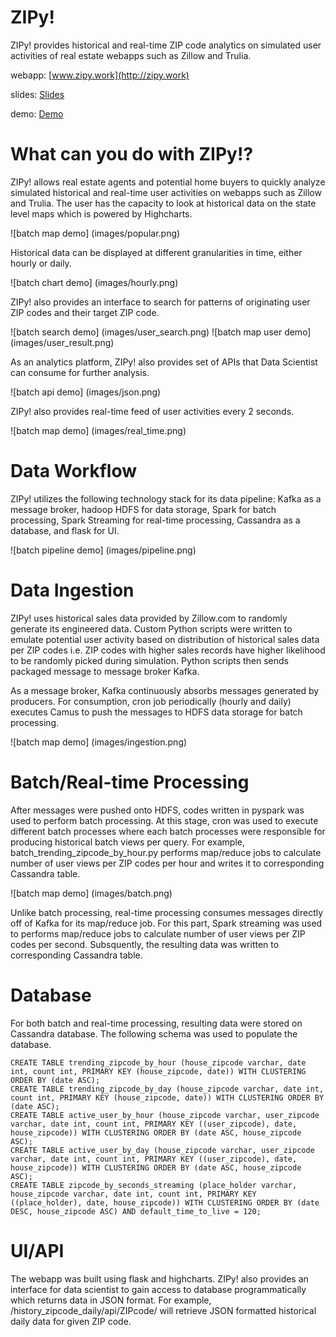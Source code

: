 # ZIPy!

ZIPy! provides historical and real-time ZIP code analytics on simulated user activities of real estate webapps such as Zillow and Trulia.

webapp: [www.zipy.work](http://zipy.work)

slides: [Slides](http://www.slideshare.net/DavidBRhee/zipy-all-things-zip-code-related)

demo:   [Demo](https://youtu.be/tcQ7AAlkNbM)

# What can you do with ZIPy!?

ZIPy! allows real estate agents and potential home buyers to quickly analyze simulated historical and real-time user activities on webapps
such as Zillow and Trulia. The user has the capacity to look at historical data on the state level maps which is powered by Highcharts.

![batch map demo] (images/popular.png)

Historical data can be displayed at different granularities in time, either hourly or daily.

![batch chart demo] (images/hourly.png)

ZIPy! also provides an interface to search for patterns of originating user ZIP codes and their target ZIP code.

![batch search demo] (images/user_search.png)
![batch map user demo] (images/user_result.png)

As an analytics platform, ZIPy! also provides set of APIs that Data Scientist can consume for further analysis.

![batch api demo] (images/json.png)

ZIPy! also provides real-time feed of user activities every 2 seconds.

![batch map demo] (images/real_time.png)

# Data Workflow

ZIPy! utilizes the following technology stack for its data pipeline: Kafka as a message broker, hadoop HDFS for data storage,
Spark for batch processing, Spark Streaming for real-time processing, Cassandra as a database, and flask for UI.

![batch pipeline demo] (images/pipeline.png)

# Data Ingestion

ZIPy! uses historical sales data provided by Zillow.com to randomly generate its engineered data. Custom Python scripts were written
to emulate potential user activity based on distribution of historical sales data per ZIP codes i.e. ZIP codes with higher sales records
have higher likelihood to be randomly picked during simulation. Python scripts then sends packaged message to message broker Kafka.

As a message broker, Kafka continuously absorbs messages generated by producers. For consumption, cron job periodically (hourly and daily)
executes Camus to push the messages to HDFS data storage for batch processing.

![batch map demo] (images/ingestion.png)

# Batch/Real-time Processing

After messages were pushed onto HDFS, codes written in pyspark was used to perform batch processing. At this stage, cron was used to execute
different batch processes where each batch processes were responsible for producing historical batch views per query. For example, batch_trending_zipcode_by_hour.py
performs map/reduce jobs to calculate number of user views per ZIP codes per hour and writes it to corresponding Cassandra table.

![batch map demo] (images/batch.png)

Unlike batch processing, real-time processing consumes messages directly off of Kafka for its map/reduce job. For this part, Spark streaming was
used to performs map/reduce jobs to calculate number of user views per ZIP codes per second. Subsquently, the resulting data was written to
corresponding Cassandra table.

# Database

For both batch and real-time processing, resulting data were stored on Cassandra database. The following schema was used to populate the database.

```
CREATE TABLE trending_zipcode_by_hour (house_zipcode varchar, date int, count int, PRIMARY KEY (house_zipcode, date)) WITH CLUSTERING ORDER BY (date ASC);
CREATE TABLE trending_zipcode_by_day (house_zipcode varchar, date int, count int, PRIMARY KEY (house_zipcode, date)) WITH CLUSTERING ORDER BY (date ASC);
CREATE TABLE active_user_by_hour (house_zipcode varchar, user_zipcode varchar, date int, count int, PRIMARY KEY ((user_zipcode), date, house_zipcode)) WITH CLUSTERING ORDER BY (date ASC, house_zipcode ASC);
CREATE TABLE active_user_by_day (house_zipcode varchar, user_zipcode varchar, date int, count int, PRIMARY KEY ((user_zipcode), date, house_zipcode)) WITH CLUSTERING ORDER BY (date ASC, house_zipcode ASC);
CREATE TABLE zipcode_by_seconds_streaming (place_holder varchar, house_zipcode varchar, date int, count int, PRIMARY KEY ((place_holder), date, house_zipcode)) WITH CLUSTERING ORDER BY (date DESC, house_zipcode ASC) AND default_time_to_live = 120;
```

# UI/API

The webapp was built using flask and highcharts. ZIPy! also provides an interface for data scientist to gain access to database programmatically
which returns data in JSON format. For example, /history_zipcode_daily/api/ZIPcode/ will retrieve JSON formatted historical daily data for given ZIP code.
